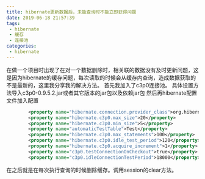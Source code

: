 ```yaml
---
title: hibernate更新数据后，未能查询时不能立即获得问题
date: 2019-06-18 21:57:39
tags:
 - hibernate
 - 缓存
 - 连接池
categories:
 - hibernate
---
```

在做一个项目时出现了在对一个数据删除时，相关联的数据没有及时更新问题，这是因为hibernate的缓存问题，每次读取的时候会从缓存内查询，造成数据获取的不是最新的，这里我分享我的解决方法。
首先我加入了c3p0连接池。
具体设置方法导入c3p0-0.9.5.2.jar或者其它版本的jar包以及依赖jar包
然后再hibernate配置文件加入配置

```xml
		<property name="hibernate.connection.provider_class">org.hibernate.connection.C3P0ConnectionProvider</property>
		<property name="hibernate.c3p0.max_size">20</property>
		<property name="hibernate.c3p0.min_size">5</property>
		<property name="automaticTestTable">Test</property>
		<property name="hibernate.c3p0.max_statements">100</property>
		<property name="hibernate.c3p0.idle_test_period">120</property>
		<property name="hibernate.c3p0.acquire_increment">1</property>
		<property name="c3p0.testConnectionOnCheckout">true</property>
		<property name="c3p0.idleConnectionTestPeriod">18000</property>
```

在之后就是在每次执行查询的时候删除缓存。调用session的clear方法。
